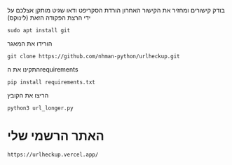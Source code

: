 בודק קישורים ומחזיר את הקישור האחרון
הורדת הסקריפט
ודאו שגיט מותקן אצלכם
על ידי הרצת הפקודה הזאת (לינוקס)

```
sudo apt install git
```

הורידו את המאגר
```
git clone https://github.com/nhman-python/urlheckup.git
```
התקינו את הrequirements
```
pip install requirements.txt
```
הריצו את הקובץ
```
python3 url_longer.py
```

# האתר הרשמי שלי
```
https://urlheckup.vercel.app/
```
